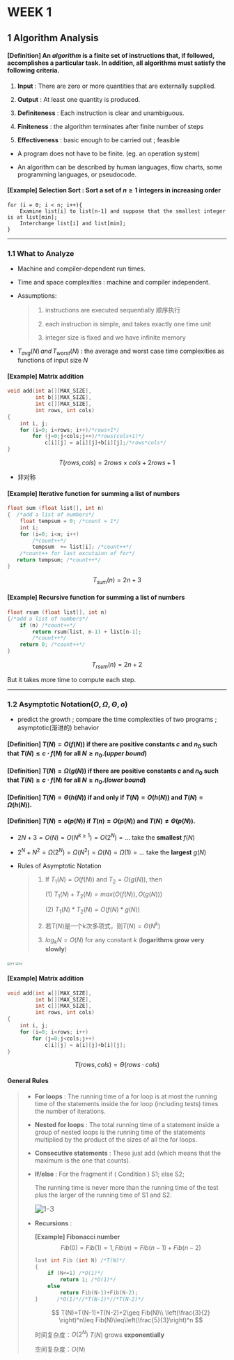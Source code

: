 # WEEK 1

## 1 Algorithm Analysis

#### [Definition] An *algorithm* is a finite set of instructions that, if followed, accomplishes a particular task. In addition, all algorithms must satisfy the following criteria.

1. **Input** : There are zero or more quantities that are externally supplied.

2. **Output** : At least one quantity is produced.

3. **Definiteness** : Each instruction is clear and unambiguous.

4. **Finiteness** : the algorithm terminates after finite number of steps

5. **Effectiveness** : basic enough to be carried out ; feasible

-  A program does not have to be finite. (eg. an operation system)

- An algorithm can be described by human languages, flow charts, some programming languages, or pseudocode.

#### [Example] Selection Sort : Sort a set of $n\geq1$ integers in increasing order

```pseudocode
for (i = 0; i < n; i++){
	Examine list[i] to list[n-1] and suppose that the smallest integer is at list[min];
	Interchange list[i] and list[min];
}
```

***

### 1.1 What to Analyze

- Machine and compiler-dependent run times.

- Time and space complexities : machine and compiler independent.

- Assumptions:

  >1. instructions are executed sequentially 顺序执行
  >
  >2. each instruction is simple, and takes exactly one time unit
  >3. integer size is fixed and we have infinite memory

* $T_{avg}(N)\, and\, T_{worst}(N)$ : the average and worst case time complexities as functions of input size $N$

#### [Example] Matrix addition 

```c
void add(int a[][MAX_SIZE],
         int b[][MAX_SIZE],
         int c[][MAX_SIZE],
         int rows, int cols) 
{
	int i, j;
	for (i=0; i<rows; i++)/*rows+1*/
		for (j=0;j<cols;j++)/*rows(cols+1)*/
			c[i][j] = a[i][j]+b[i][j];/*rows*cols*/
}
```

$$
T(rows, cols) = 2rows\times cols + 2rows+1
$$

- 非对称

#### [Example] Iterative function for summing a list of numbers

```c
float sum (float list[], int n)
{  /*add a list of numbers*/
	float tempsum = 0; /*count = 1*/
	int i;
	for (i=0; i<n; i++)
        /*count++*/
		tempsum  += list[i]; /*count++*/
    /*count++ for last excutaion of for*/
   return tempsum; /*count++*/
}
```

$$
T_{sum}(n)=2n+3
$$

#### [Example] Recursive function for summing a list of numbers

```c
float rsum (float list[], int n)
{/*add a list of numbers*/
	if (n) /*count++*/
		return rsum(list, n-1) + list[n-1];
		/*count++*/
    return 0; /*count++*/
}
```

$$
T_{rsum}(n)=2n+2
$$

But it takes more time to compute each step.

***

### 1.2 Asymptotic Notation($O,\Omega,\Theta,o$) 

* predict the growth ; compare the time complexities of two programs ; asymptotic(渐进的) behavior

#### [Definition] $T(N)=O(f(N))$ if there are positive constants $c$ and $n_0$ such that $T(N)\leq c\cdot f(N)$ for all $N\geq n_0$.(*upper bound*)

#### [Definition] $T(N)=\Omega(g(N))$ if there are positive constants $c$ and $n_0$ such that $T(N)\geq c\cdot f(N)$ for all $N\geq n_0$.(*lower bound*)

#### [Definition] $T(N)=\Theta(h(N))$ if and only if $T(N)=O(h(N))$ and $T(N)=\Omega(h(N))$.

#### [Definition] $T(N)=o(p(N))$ if $T(n)=O(p(N))$ and $T(N)\neq\Theta(p(N))$.

- $2N+3=O(N)=O(N^{k\geq1})=O(2^N)=\ldots$ take the **smallest** $f(N)$

- $2^N+N^2=\Omega(2^N)=\Omega(N^2)=\Omega(N)=\Omega(1)=\ldots$ take the **largest** $g(N)$

- Rules of Asymptotic Notation

  >1. If $T_1(N)=O(f(N))$ and $T_2=O(g(N))$, then
  >
  >    (1) $T_1(N)+T_2(N)=max(O(f(N)),O(g(N)))$
  >
  >    (2) $T_1(N)*T_2(N)=O(f(N)*g(N))$
  >
  >2. 若$T(N)$是一个$k$次多项式，则$T(N)=\Theta(N^k)$
  >
  >3. $log_kN=O(N)$ for any constant $k$ (**logarithms grow very slowly**)

<img src="picture/1-1.png" alt="1-1" style="zoom: 45%;" />

<img src="picture/1-2.png" alt="1-2" style="zoom:43%;" />

#### [Example] Matrix addition 

```C
void add(int a[][MAX_SIZE],
         int b[][MAX_SIZE],
         int c[][MAX_SIZE],
         int rows, int cols) 
{
	int i, j;
	for (i=0; i<rows; i++)
		for (j=0;j<cols;j++)
			c[i][j] = a[i][j]+b[i][j];
}
```

$$
T(rows,cols)=\Theta(rows\cdot cols)
$$

#### General Rules

> - **For loops** : The running time of a for loop is at most the running time of the statements inside the for loop (including tests) times the number of iterations.
>
> - **Nested for loops** : The total running time of a statement inside a group of nested loops is the running time of the statements multiplied by the product of the sizes of all the for loops.
>
> - **Consecutive statements** : These just add (which means that the maximum is the one that counts).
>
> - **If/else** : For the fragment
>   		if ( Condition )  S1;
>     		else  S2;
>
>   The running time is never more than the running time of the test plus the larger of the running time of S1 and S2.
>
>   <img src="picture/1-3.png" alt="1-3" style="zoom:120%;" />
>   
> - **Recursions** : 
>
>   **[Example] Fibonacci number**
>   $$
>   Fib(0)=Fib(1)=1, Fib(n)=Fib(n-1)+Fib(n-2)
>   $$
>
>   ```c
>   lont int Fib (int N) /*T(N)*/
>   {
>   	if (N<=1) /*O(1)*/
>   		return 1; /*O(1)*/
>   	else
>   		return Fib(N-1)+Fib(N-2);
>   }      /*O(1)*//*T(N-1)*//*T(N-2)*/
>   ```
>
>   $$
>   T(N)=T(N-1)+T(N-2)+2\geq Fib(N)\\
>   \left(\frac{3}{2} \right)^n\leq Fib(N)\leq\left(\frac{5}{3}\right)^n
>   $$
>
>   时间复杂度：$O(2^N)$      $T(N)$ grows **exponentially**
>   
>   空间复杂度：$O(N)$



